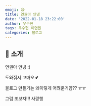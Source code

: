```yaml
---
emoji: 😆
title: 연권아 안녕
date: '2022-01-18 23:22:00'
author: 우수현
tags: 우수현 이연권
categories: 블로그
---
```


## 👋 소개

연권아 안녕 :)

도와줘서 고마오 💕

블로그 만들기는 왜이렇게 어려운거얌?? ㅠㅠ

그럼 또보자!!! 사랑행 
